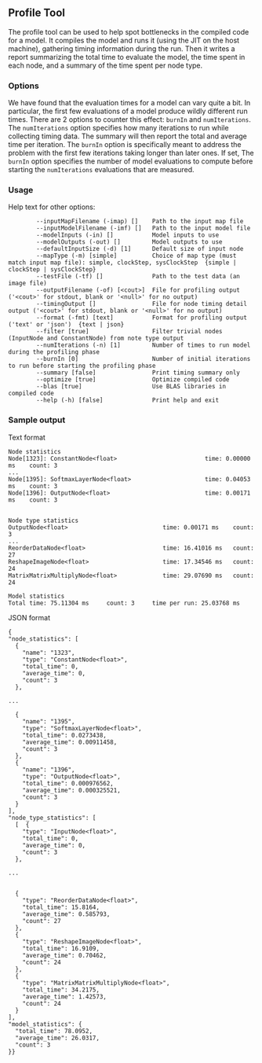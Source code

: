 ## Profile Tool

The profile tool can be used to help spot bottlenecks in the compiled code for a 
model. It compiles the model and runs it (using the JIT on the host machine), gathering
timing information during the run. Then it writes a report summarizing the total time
to evaluate the model, the time spent in each node, and a summary of the time spent
per node type.

### Options

We have found that the evaluation times for a model can vary quite a bit. In particular,
the first few evaluations of a model produce wildly different run times. There are 2 options 
to counter this effect: `burnIn` and `numIterations`. The `numIterations` option specifies 
how many iterations to run while collecting timing data. The summary will then report the 
total and average time per iteration. The `burnIn` option is specifically meant to address
the problem with the first few iterations taking longer than later ones. If set, The `burnIn` 
option specifies the number of model evaluations to compute before starting the `numIterations`
evaluations that are measured.



### Usage

Help text for other options:

```
        --inputMapFilename (-imap) []    Path to the input map file
        --inputModelFilename (-imf) []   Path to the input model file
        --modelInputs (-in) []           Model inputs to use
        --modelOutputs (-out) []         Model outputs to use
        --defaultInputSize (-d) [1]      Default size of input node
        --mapType (-m) [simple]          Choice of map type (must match input map file): simple, clockStep, sysClockStep  {simple | clockStep | sysClockStep}
        --testFile (-tf) []              Path to the test data (an image file)
        --outputFilename (-of) [<cout>]  File for profiling output ('<cout>' for stdout, blank or '<null>' for no output)
        --timingOutput []                File for node timing detail output ('<cout>' for stdout, blank or '<null>' for no output)
        --format (-fmt) [text]           Format for profiling output ('text' or 'json')  {text | json}
        --filter [true]                  Filter trivial nodes (InputNode and ConstantNode) from note type output
        --numIterations (-n) [1]         Number of times to run model during the profiling phase
        --burnIn [0]                     Number of initial iterations to run before starting the profiling phase
        --summary [false]                Print timing summary only
        --optimize [true]                Optimize compiled code
        --blas [true]                    Use BLAS libraries in compiled code
        --help (-h) [false]              Print help and exit
```

### Sample output

Text format
```
Node statistics
Node[1323]:	ConstantNode<float>                        	time: 0.00000 ms	count: 3
...
Node[1395]:	SoftmaxLayerNode<float>                    	time: 0.04053 ms	count: 3
Node[1396]:	OutputNode<float>                          	time: 0.00171 ms	count: 3


Node type statistics
OutputNode<float>                          	time: 0.00171 ms 	count: 3
...
ReorderDataNode<float>                     	time: 16.41016 ms 	count: 27
ReshapeImageNode<float>                    	time: 17.34546 ms 	count: 24
MatrixMatrixMultiplyNode<float>            	time: 29.07690 ms 	count: 24

Model statistics
Total time: 75.11304 ms 	count: 3	 time per run: 25.03768 ms
```

JSON format
```
{
"node_statistics": [
  {
    "name": "1323",
    "type": "ConstantNode<float>",
    "total_time": 0,
    "average_time": 0,
    "count": 3
  },

...

  {
    "name": "1395",
    "type": "SoftmaxLayerNode<float>",
    "total_time": 0.0273438,
    "average_time": 0.00911458,
    "count": 3
  },
  {
    "name": "1396",
    "type": "OutputNode<float>",
    "total_time": 0.000976562,
    "average_time": 0.000325521,
    "count": 3
  }
],
"node_type_statistics": [
  [  {
    "type": "InputNode<float>",
    "total_time": 0,
    "average_time": 0,
    "count": 3
  },

...


  {
    "type": "ReorderDataNode<float>",
    "total_time": 15.8164,
    "average_time": 0.585793,
    "count": 27
  },
  {
    "type": "ReshapeImageNode<float>",
    "total_time": 16.9109,
    "average_time": 0.70462,
    "count": 24
  },
  {
    "type": "MatrixMatrixMultiplyNode<float>",
    "total_time": 34.2175,
    "average_time": 1.42573,
    "count": 24
  }
],
"model_statistics": {
  "total_time": 78.0952,
  "average_time": 26.0317,
  "count": 3
}}
```
